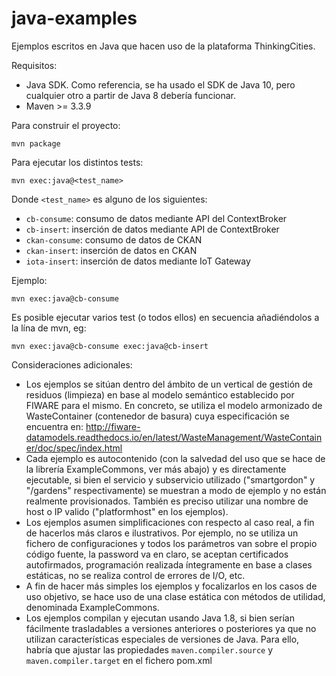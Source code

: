 # java-examples

Ejemplos escritos en Java que hacen uso de la plataforma ThinkingCities.

Requisitos:

* Java SDK. Como referencia, se ha usado el SDK de Java 10, pero cualquier otro a partir de Java 8 debería funcionar.
* Maven >= 3.3.9

Para construir el proyecto:

```
mvn package
```

Para ejecutar los distintos tests:

```
mvn exec:java@<test_name>
```

Donde `<test_name>` es alguno de los siguientes:

* `cb-consume`: consumo de datos mediante API del ContextBroker
* `cb-insert`: inserción de datos mediante API de ContextBroker
* `ckan-consume`: consumo de datos de CKAN
* `ckan-insert`: inserción de datos en CKAN
* `iota-insert`: inserción de datos mediante IoT Gateway

Ejemplo:

```
mvn exec:java@cb-consume
```

Es posible ejecutar varios test (o todos ellos) en secuencia añadiéndolos a la lína de mvn, eg:

```
mvn exec:java@cb-consume exec:java@cb-insert 
```

Consideraciones adicionales:

* Los ejemplos se sitúan dentro del ámbito de un vertical de gestión de residuos (limpieza) en base al modelo semántico establecido por FIWARE para el mismo. En concreto, se utiliza el modelo armonizado de WasteContainer (contenedor de basura) cuya especificación se encuentra en: http://fiware-datamodels.readthedocs.io/en/latest/WasteManagement/WasteContainer/doc/spec/index.html 
* Cada ejemplo es autocontenido (con la salvedad del uso que se hace de la librería ExampleCommons, ver más abajo) y es directamente ejecutable, si bien el servicio y subservicio utilizado ("smartgordon" y "/gardens" respectivamente) se muestran a modo de ejemplo y no están realmente provisionados. También es preciso utilizar una nombre de host o IP valido ("platformhost" en los ejemplos).
* Los ejemplos asumen simplificaciones con respecto al caso real, a fin de hacerlos más claros e ilustrativos. Por ejemplo, no se utiliza un fichero de configuraciones y todos los parámetros van sobre el propio código fuente, la password va en claro, se aceptan certificados autofirmados, programación realizada íntegramente en base a clases estáticas, no se realiza control de errores de I/O, etc.
*	A fin de hacer más simples los ejemplos y focalizarlos en los casos de uso objetivo, se hace uso de una clase estática con métodos de utilidad, denominada ExampleCommons.
*	Los ejemplos compilan y ejecutan usando Java 1.8, si bien serían fácilmente trasladables a versiones anteriores o posteriores ya que no utilizan características especiales de versiones de Java. Para ello, habría que ajustar las propiedades `maven.compiler.source` y `maven.compiler.target` en el fichero pom.xml
